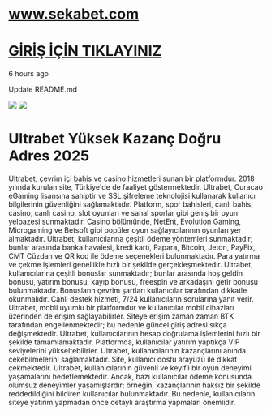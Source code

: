#  <a href="https://1046ultrabet.com/">www.sekabet.com</a>
#  <a href="https://1046ultrabet.com/">GİRİŞ İÇİN TIKLAYINIZ</a>
6 hours ago

Update README.md

<a href="https://1046ultrabet.com/"><img src="https://i.ibb.co/6RmbBPzF/site-giris-buton.gif"></a>
<a href="https://1046ultrabet.com/"><img src="https://i.ibb.co/6RmbBPzF/site-giris-buton.gif"></a>


# Ultrabet Yüksek Kazanç Doğru Adres 2025
Ultrabet, çevrim içi bahis ve casino hizmetleri sunan bir platformdur. 2018 yılında kurulan site, Türkiye'de de faaliyet göstermektedir. Ultrabet, Curacao eGaming lisansına sahiptir ve SSL şifreleme teknolojisi kullanarak kullanıcı bilgilerinin güvenliğini sağlamaktadır. Platform, spor bahisleri, canlı bahis, casino, canlı casino, slot oyunları ve sanal sporlar gibi geniş bir oyun yelpazesi sunmaktadır. Casino bölümünde, NetEnt, Evolution Gaming, Microgaming ve Betsoft gibi popüler oyun sağlayıcılarının oyunları yer almaktadır. Ultrabet, kullanıcılarına çeşitli ödeme yöntemleri sunmaktadır; bunlar arasında banka havalesi, kredi kartı, Papara, Bitcoin, Jeton, PayFix, CMT Cüzdan ve QR kod ile ödeme seçenekleri bulunmaktadır. Para yatırma ve çekme işlemleri genellikle hızlı bir şekilde gerçekleşmektedir. Ultrabet, kullanıcılarına çeşitli bonuslar sunmaktadır; bunlar arasında hoş geldin bonusu, yatırım bonusu, kayıp bonusu, freespin ve arkadaşını getir bonusu bulunmaktadır. Bonusların çevrim şartları kullanıcılar tarafından dikkatle okunmalıdır. Canlı destek hizmeti, 7/24 kullanıcıların sorularına yanıt verir. Ultrabet, mobil uyumlu bir platformdur ve kullanıcılar mobil cihazları üzerinden de erişim sağlayabilirler. Siteye erişim zaman zaman BTK tarafından engellenmektedir; bu nedenle güncel giriş adresi sıkça değişmektedir. Ultrabet, kullanıcılarının hesap doğrulama işlemlerini hızlı bir şekilde tamamlamaktadır. Platformda, kullanıcılar yatırım yaptıkça VIP seviyelerini yükseltebilirler. Ultrabet, kullanıcılarının kazançlarını anında çekebilmelerini sağlamaktadır. Site, kullanıcı dostu arayüzü ile dikkat çekmektedir. Ultrabet, kullanıcılarının güvenli ve keyifli bir oyun deneyimi yaşamalarını hedeflemektedir. Ancak, bazı kullanıcılar ödeme konusunda olumsuz deneyimler yaşamışlardır; örneğin, kazançlarının haksız bir şekilde reddedildiğini bildiren kullanıcılar bulunmaktadır. Bu nedenle, kullanıcıların siteye yatırım yapmadan önce detaylı araştırma yapmaları önemlidir.

